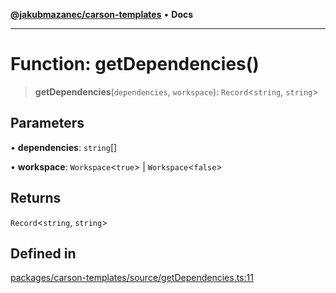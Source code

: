 [**@jakubmazanec/carson-templates**](../README.md) • **Docs**

---

# Function: getDependencies()

> **getDependencies**(`dependencies`, `workspace`): `Record`\<`string`, `string`\>

## Parameters

• **dependencies**: `string`[]

• **workspace**: `Workspace`\<`true`\> \| `Workspace`\<`false`\>

## Returns

`Record`\<`string`, `string`\>

## Defined in

[packages/carson-templates/source/getDependencies.ts:11](https://github.com/jakubmazanec/tools/blob/a5f92f7f2969c6804808173bd093f7dbafca1b9f/packages/carson-templates/source/getDependencies.ts#L11)
